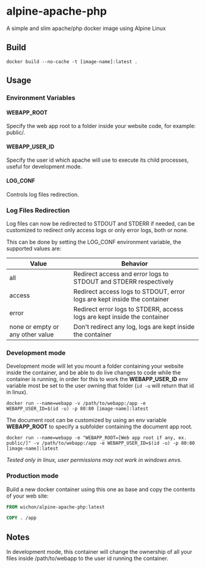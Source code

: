 # alpine-apache-php

A simple and slim apache/php docker image using Alpine Linux

## Build

`docker build --no-cache -t [image-name]:latest .`

## Usage

### Environment Variables

#### WEBAPP_ROOT

Specify the web app root to a folder inside your website code, for example: public/.

#### WEBAPP_USER_ID

Specify the user id which apache will use to execute its child processes, useful for development mode.

#### LOG_CONF

Controls log files redirection.

### Log Files Redirection

Log files can now be redirected to STDOUT and STDERR if needed, can be customized to redirect only access logs or only error logs, both or none.

This can be done by setting the LOG_CONF environment variable, the supported values are:

Value | Behavior
----- | --------
all | Redirect access and error logs to STDOUT and STDERR respectively
access | Redirect access logs to STDOUT, error logs are kept inside the container
error | Redirect error logs to STDERR, access logs are kept inside the container
none or empty or any other value | Don't redirect any log, logs are kept inside the container

### Development mode

Development mode will let you mount a folder containing your website inside the container, and be able to do live changes to code while the container is running, in order for this to work the **WEBAPP_USER_ID** env variable most be set to the user owning that folder (`id -u` will return that id in linux).

`docker run --name=webapp -v /path/to/webapp:/app -e WEBAPP_USER_ID=$(id -u) -p 80:80 [image-name]:latest`

The document root can be customized by using an env variable **WEBAPP_ROOT** to specify a subfolder containing the document app root.

`docker run --name=webapp -e "WEBAPP_ROOT=[Web app root if any, ex. public/]" -v /path/to/webapp:/app -e WEBAPP_USER_ID=$(id -u) -p 80:80 [image-name]:latest`

*Tested only in linux, user permissions may not work in windows envs.*

### Production mode

Build a new docker container using this one as base and copy the contents of your web site:

```dockerfile
FROM wichon/alpine-apache-php:latest

COPY . /app
```

## Notes

In development mode, this container will change the ownership of all your files inside /path/to/webapp to the user id running the container.

